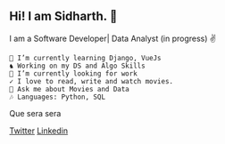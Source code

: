## Hi! I am Sidharth. 👋

I am a Software Developer| Data Analyst (in progress) ✌

    🌱 I’m currently learning Django, VueJs
    ♞ Working on my DS and Algo Skills
    🔭 I’m currently looking for work
    ✓ I love to read, write and watch movies.  
    💬 Ask me about Movies and Data
    🎶 Languages: Python, SQL 
    
Que sera sera


  [Twitter](https://twitter.com/siddbadal)  [Linkedin](https://www.linkedin.com/in/siddharthbadal/)  
       
<!--
**Siddharthbadal/Siddharthbadal** is a ✨ _special_ ✨ repository because its `README.md` (this file) appears on your GitHub profile.

Here are some ideas to get you started:

- 🔭 I’m currently working on ...
- 🌱 I’m currently learning ...
- 👯 I’m looking to collaborate on ...
- 🤔 I’m looking for help with ...
- 💬 Ask me about ...
- 📫 How to reach me: ...
- 😄 Pronouns: ...
- ⚡ Fun fact: ...
-->
